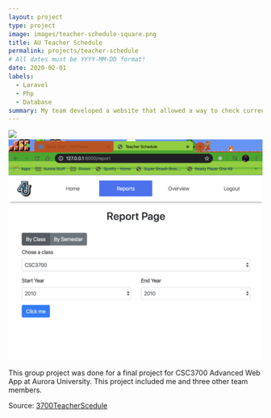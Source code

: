 ```yaml
---
layout: project
type: project
image: images/teacher-schedule-square.png
title: AU Teacher Schedule
permalink: projects/teacher-schedule
# All dates must be YYYY-MM-DD format!
date: 2020-02-01
labels:
  - Laravel
  - Php
  - Database
summary: My team developed a website that allowed a way to check current and past Aurora University courses by searching through class or semester per year.
---
```


<img class="ui medium rounded image" src="../images/teacher-schedule.png">
<img class="ui medium rounded image" src="../images/teacher-schedule-page.png">

This group project was done for a final project for CSC3700 Advanced Web App at Aurora University. This project included me and three other team members.
 
Source: <a href="https://github.com/nengler/CSC3700TeacherSchedule"><i class="large github icon"></i>3700TeacherScedule</a>
